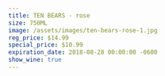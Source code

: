 ```yaml
---
title: TEN BEARS - rose
size: 750ML
image: /assets/images/ten-bears-rose-1.jpg
reg_price: $14.99
special_price: $10.99
expiration_date: 2018-08-28 00:00:00 -0600
show_wine: true
---
```


